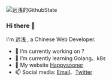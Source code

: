 ![远浅的GithubState](https://github-readme-stats.vercel.app/api?username=unliar&count_private=true&show_icons=true&theme=dark)

### Hi there 👋

I'm 远浅 , a Chinese Web Developer.

- 🔭 I’m currently working on ? 
- 🌱 I’m currently learning Golang、k8s
- 💬 My website [Happysooner](https://happysooner.com)
- 📫 Social media: [Email](mailto:i@happysooner.com)、[Twitter](https://twitter.com/lzt224)


